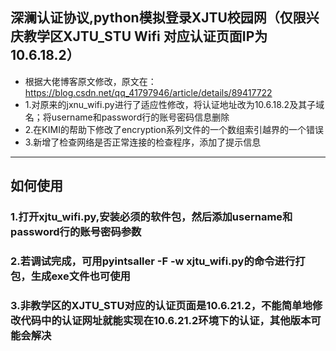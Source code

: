 ## 深澜认证协议,python模拟登录XJTU校园网（仅限兴庆教学区XJTU_STU Wifi 对应认证页面IP为10.6.18.2）

- 根据大佬博客原文修改，原文在：https://blog.csdn.net/qq_41797946/article/details/89417722
- 1.对原来的jxnu_wifi.py进行了适应性修改，将认证地址改为10.6.18.2及其子域名；将username和password行的账号密码信息删除
- 2.在KIMI的帮助下修改了encryption系列文件的一个数组索引越界的一个错误
- 3.新增了检查网络是否正常连接的检查程序，添加了提示信息

---

## 如何使用

### 1.打开xjtu_wifi.py,安装必须的软件包，然后添加username和password行的账号密码参数

### 2.若调试完成，可用pyintsaller -F -w xjtu_wifi.py的命令进行打包，生成exe文件也可使用

### 3.非教学区的XJTU_STU对应的认证页面是10.6.21.2，不能简单地修改代码中的认证网址就能实现在10.6.21.2环境下的认证，其他版本可能会解决
